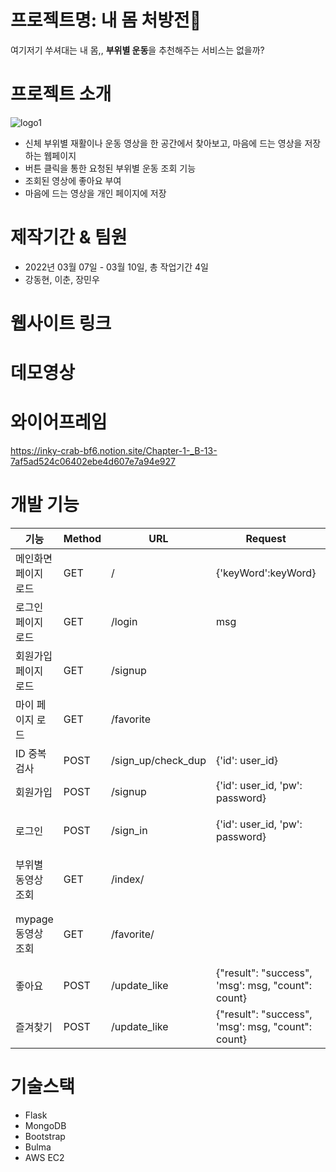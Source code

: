 # 프로젝트명: 내 몸 처방전📑
여기저기 쑤셔대는 내 몸,, **부위별 운동**을 추천해주는 서비스는 없을까?

# 프로젝트 소개
![logo1](https://user-images.githubusercontent.com/97653052/157452558-22f41654-a3cc-4c21-a6ce-287c62d6219b.png)
- 신체 부위별 재활이나 운동 영상을 한 공간에서 찾아보고, 마음에 드는 영상을 저장하는 웹페이지
- 버튼 클릭을 통한 요청된 부위별 운동 조회 기능
- 조회된 영상에 좋아요 부여
- 마음에 드는 영상을 개인 페이지에 저장

# 제작기간 & 팀원
- 2022년 03월 07일 - 03월 10일, 총 작업기간 4일
- 강동현, 이춘, 장민우

# 웹사이트 링크


# 데모영상


# 와이어프레임
https://inky-crab-bf6.notion.site/Chapter-1-_B-13-7af5ad524c06402ebe4d607e7a94e927

# 개발 기능
| 기능                 | Method | URL                   | Request                                                                                    | Response                                                                                                                            |
| -------------------- | ------ | --------------------- | ------------------------------------------------------------------------------------------ | ----------------------------------------------------------------------------------------------------------------------------------- |
| 메인화면 페이지 로드 | GET    | /                     | {'keyWord':keyWord}                                                                        | render_template('index.html',keyWord=keyWord)                                                                                       |
| 로그인 페이지 로드   | GET    | /login                | msg                                                                                        | render_template('login.html', msg=msg)                                                                                              |
| 회원가입 페이지 로드 | GET    | /signup               |                                                                                            | render_template('signup.html')                                                                                                        |
| 마이 페이지 로드     | GET    | /favorite             |                                                                                            | Token 인증시 - render_template('favorite.html'), Token 미인증시 - render_template('login.html'){msg="로그인 정보가 존재하지 않습니다."}                       |
| ID 중복검사          | POST   | /sign_up/check_dup    | {'id': user_id}                                                                            | 중복 아닐시 - {'msg': "사용 가능한 아이디 입니다."} 중복 시 - {'msg': "이미 존재하는 아이디 입니다."}                               |
| 회원가입             | POST   | /signup               | {'id': user_id, 'pw': password}                                                            | {'msg': '회원가입이 완료되었습니다.'}                                                                                               |
| 로그인               | POST   | /sign_in              | {'id': user_id, 'pw': password}                                                            | 로그인 성공 - {'result': 'success', 'token': token} 로그인 실패 - {'result': 'fail', 'msg': '아이디/비밀번호가 일치하지 않습니다.'} |
| 부위별 동영상 조회   | GET    | /index/<keyword>      |                                                                                            | Token 인증시 - render_template('board_list.html'), Token 미인증시 - {msg="로그인 정보가 존재하지 않습니다."}                        |
| mypage 동영상 조회   | GET    | /favorite/<keyword>     |                                                                                            | Token 인증시 - render_template('favorite.html',word=keyword, results= video_list), Token 미인증시 - {msg="로그인 정보가 존재하지 않습니다."}                      |
| 좋아요               | POST   | /update_like    | {"result": "success", 'msg': msg, "count": count}|                                                                                                            |
| 즐겨찾기             | POST   | /update_like    | {"result": "success", 'msg': msg, "count": count}             | {msg="즐겨찾기 추가!."/즐겨찾기 삭제!}                                                                                                             |
 


# 기술스택
- Flask
- MongoDB
- Bootstrap
- Bulma
- AWS EC2
